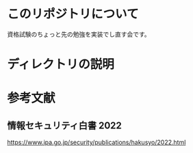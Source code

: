 # このリポジトリについて

資格試験のちょっと先の勉強を実装でし直す会です。

# ディレクトリの説明


# 参考文献
## 情報セキュリティ白書 2022
https://www.ipa.go.jp/security/publications/hakusyo/2022.html

